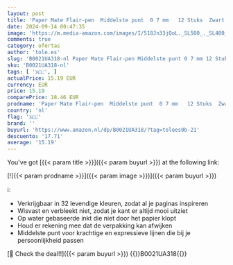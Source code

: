 ```yaml
---
layout: post
title: 'Paper Mate Flair-pen  Middelste punt  0 7 mm   12 Stuks  Zwart'
date: 2024-09-14 00:47:35
image: 'https://m.media-amazon.com/images/I/518Jn33jQoL._SL500_._SL400_.jpg'
comments: true
category: ofertas
author: 'tole.es'
slug: 'B0021UA318-nl Paper Mate Flair-pen Middelste punt 0 7 mm 12 Stuks Zwart'
sku: 'B0021UA318-nl'
tags: [ '🇳🇱', ]
actualPrice: 15.19 EUR
currency: EUR
price: 15.19
comparePrice: 18.46 EUR
prodname: 'Paper Mate Flair-pen  Middelste punt  0 7 mm   12 Stuks  Zwart'
country: 'nl'
flag: '🇳🇱'
brand: ''
buyurl: 'https://www.amazon.nl/dp/B0021UA318/?tag=tolees0b-21'
descuento: '17.71'
average: '15.19'
---
```


You've got [{{< param title >}}]({{< param buyurl >}}) at the following link:

[![{{< param prodname >}}]({{< param image >}})]({{< param buyurl >}})

ℹ️:

- Verkrijgbaar in 32 levendige kleuren, zodat al je paginas inspireren
- Wisvast en verbleekt niet, zodat je kant er altijd mooi uitziet
- Op water gebaseerde inkt die niet door het papier klopt
- Houd er rekening mee dat de verpakking kan afwijken
- Middelste punt voor krachtige en expressieve lijnen die bij je persoonlijkheid passen

[🛒 Check the deal!!]({{< param buyurl >}})
{{<world>}}B0021UA318{{</world>}}
